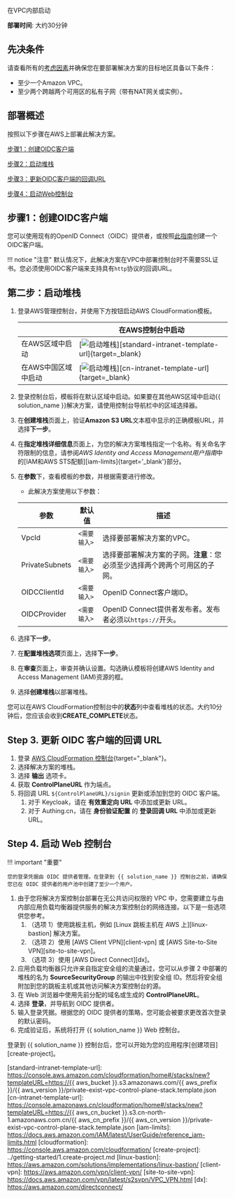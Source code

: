 在VPC内部启动

**部署时间**: 大约30分钟

## 先决条件

请查看所有的[考虑因素](../plan-deployment/cost.md)并确保您在要部署解决方案的目标地区具备以下条件：

- 至少一个Amazon VPC。
- 至少两个跨越两个可用区的私有子网（带有NAT网关或实例）。

## 部署概述

按照以下步骤在AWS上部署此解决方案。

[步骤1：创建OIDC客户端](#step-1-create-oidc-client)

[步骤2：启动堆栈](#step-2-launch-the-stack)

[步骤3：更新OIDC客户端的回调URL](#step-3-update-the-callback-url-of-oidc-client)

[步骤4：启动Web控制台](#step-4-launch-the-web-console)

## 步骤1：创建OIDC客户端

您可以使用现有的OpenID Connect（OIDC）提供者，或按照[此指南][oidc-clients]创建一个OIDC客户端。

!!! notice "注意"
    默认情况下，此解决方案在VPC中部署控制台时不需要SSL证书。您必须使用OIDC客户端来支持具有`http`协议的回调URL。

## 第二步：启动堆栈

1. 登录AWS管理控制台，并使用下方按钮启动AWS CloudFormation模板。

    |                           | 在AWS控制台中启动                                                                                                                                                                                                                                                            |
    |---------------------------| ------------------------- |
    | 在AWS区域中启动           | [![启动堆栈][launch-stack]][standard-intranet-template-url]{target=_blank}                               |
    | 在AWS中国区域中启动       | [![启动堆栈][launch-stack]][cn-intranet-template-url]{target=_blank}                                 |

2. 登录控制台后，模板将在默认区域中启动。如果要在其他AWS区域中启动{{ solution_name }}解决方案，请使用控制台导航栏中的区域选择器。
3. 在**创建堆栈**页面上，验证**Amazon S3 URL**文本框中显示的正确模板URL，并选择**下一步**。
4. 在**指定堆栈详细信息**页面上，为您的解决方案堆栈指定一个名称。有关命名字符限制的信息，请参阅*AWS Identity and Access Management用户指南*中的[IAM和AWS STS配额][iam-limits]{target='_blank'}部分。
5. 在**参数**下，查看模板的参数，并根据需要进行修改。

    * 此解决方案使用以下参数：

    | 参数             | 默认值           | 描述                                                         |
    | ---------------- | ---------------- | ------------------------------------------------------------ |
    | VpcId            | `<需要输入>`      | 选择要部署解决方案的VPC。 |
    | PrivateSubnets   | `<需要输入>`      | 选择要部署解决方案的子网。**注意**：您必须至少选择两个跨两个可用区的子网。 |
    | OIDCClientId     | `<需要输入>`      | OpenID Connect客户端ID。 |
    | OIDCProvider     | `<需要输入>`      | OpenID Connect提供者发布者。发布者必须以`https://`开头。 |

6. 选择**下一步**。
7. 在**配置堆栈选项**页面上，选择**下一步**。
8. 在**审查**页面上，审查并确认设置。勾选确认模板将创建AWS Identity and Access Management (IAM)资源的框。
9. 选择**创建堆栈**以部署堆栈。

您可以在AWS CloudFormation控制台中的**状态**列中查看堆栈的状态。大约10分钟后，您应该会收到**CREATE_COMPLETE**状态。

## Step 3. 更新 OIDC 客户端的回调 URL

1. 登录 [AWS CloudFormation 控制台](cloudformation){target="_blank"}。
2. 选择解决方案的堆栈。
3. 选择 **输出** 选项卡。
4. 获取 **ControlPlaneURL** 作为端点。
5. 将回调 URL `${ControlPlaneURL}/signin` 更新或添加到您的 OIDC 客户端。
    1. 对于 Keycloak，请在 **有效重定向 URL** 中添加或更新 URL。
    2. 对于 Authing.cn，请在 **身份验证配置** 的 **登录回调 URL** 中添加或更新 URL。

## Step 4. 启动 Web 控制台

!!! important "重要"

    您的登录凭据由 OIDC 提供者管理。在登录到 {{ solution_name }} 控制台之前，请确保您已在 OIDC 提供者的用户池中创建了至少一个用户。

1. 由于您将解决方案控制台部署在无公共访问权限的 VPC 中，您需要建立与由内部应用负载均衡器提供服务的解决方案控制台的网络连接。以下是一些选项供您参考。
      1. （选项 1）使用跳板主机，例如 [Linux 跳板主机在 AWS 上][linux-bastion] 解决方案。
      2. （选项 2）使用 [AWS Client VPN][client-vpn] 或 [AWS Site-to-Site VPN][site-to-site-vpn]。
      3. （选项 3）使用 [AWS Direct Connect][dx]。
2. 应用负载均衡器只允许来自指定安全组的流量通过，您可以从步骤 2 中部署的堆栈的名为 **SourceSecurityGroup** 的输出中找到安全组 ID。然后将安全组附加到您的跳板主机或其他访问解决方案控制台的源。
3. 在 Web 浏览器中使用先前分配的域名或生成的 **ControlPlaneURL**。
4. 选择 **登录**，并导航到 OIDC 提供者。
5. 输入登录凭据。根据您的 OIDC 提供者的策略，您可能会被要求更改首次登录的默认密码。
6. 完成验证后，系统将打开 {{ solution_name }} Web 控制台。

登录到 {{ solution_name }} 控制台后，您可以开始为您的应用程序[创建项目][create-project]。

[subnet]: https://docs.aws.amazon.com/vpc/latest/userguide/configure-subnets.html#subnet-types
[oidc-clients]: ./with-oidc.md#step-1-create-oidc-client
[launch-stack]: ../images/launch-stack.webp
[standard-intranet-template-url]: https://console.aws.amazon.com/cloudformation/home#/stacks/new?templateURL=https://{{ aws_bucket }}.s3.amazonaws.com/{{ aws_prefix }}/{{ aws_version }}/private-exist-vpc-control-plane-stack.template.json
[cn-intranet-template-url]: https://console.amazonaws.cn/cloudformation/home#/stacks/new?templateURL=https://{{ aws_cn_bucket }}.s3.cn-north-1.amazonaws.com.cn/{{ aws_cn_prefix }}/{{ aws_cn_version }}/private-exist-vpc-control-plane-stack.template.json
[iam-limits]: https://docs.aws.amazon.com/IAM/latest/UserGuide/reference_iam-limits.html
[cloudformation]: https://console.aws.amazon.com/cloudformation/
[create-project]: ../getting-started/1.create-project.md
[linux-bastion]: https://aws.amazon.com/solutions/implementations/linux-bastion/
[client-vpn]: https://aws.amazon.com/vpn/client-vpn/
[site-to-site-vpn]: https://docs.aws.amazon.com/vpn/latest/s2svpn/VPC_VPN.html
[dx]: https://aws.amazon.com/directconnect/
